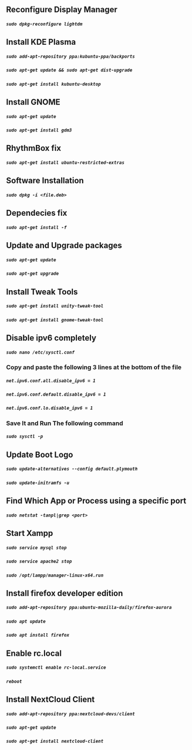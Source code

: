 ## Reconfigure Display Manager
##### `sudo dpkg-reconfigure lightdm`

## Install KDE Plasma
##### `sudo add-apt-repository ppa:kubuntu-ppa/backports`
##### `sudo apt-get update && sudo apt-get dist-upgrade`
##### `sudo apt-get install kubuntu-desktop`

## Install GNOME
##### `sudo apt-get update`
##### `sudo apt-get install gdm3`

## RhythmBox fix 
##### `sudo apt-get install ubuntu-restricted-extras`

## Software Installation
##### `sudo dpkg -i <file.deb>`

## Dependecies fix
##### `sudo apt-get install -f`

## Update and Upgrade packages
##### `sudo apt-get update`
##### `sudo apt-get upgrade`

## Install Tweak Tools
##### `sudo apt-get install unity-tweak-tool`
##### `sudo apt-get install gnome-tweak-tool`

## Disable ipv6 completely
##### `sudo nano /etc/sysctl.conf`
### Copy and paste the following 3 lines at the bottom of the file
##### `net.ipv6.conf.all.disable_ipv6 = 1`
##### `net.ipv6.conf.default.disable_ipv6 = 1`
##### `net.ipv6.conf.lo.disable_ipv6 = 1`
### Save It and Run The following command
##### `sudo sysctl -p`

## Update Boot Logo
##### `sudo update-alternatives --config default.plymouth`
##### `sudo update-initramfs -u`

## Find Which App or Process using a specific port
##### `sudo netstat -tanpl|grep <port>`

## Start Xampp
##### `sudo service mysql stop`
##### `sudo service apache2 stop`
##### `sudo /opt/lampp/manager-linux-x64.run`

## Install firefox developer edition
##### `sudo add-apt-repository ppa:ubuntu-mozilla-daily/firefox-aurora`
##### `sudo apt update`
##### `sudo apt install firefox`

## Enable rc.local
##### `sudo systemctl enable rc-local.service`
##### `reboot`

## Install NextCloud Client
##### `sudo add-apt-repository ppa:nextcloud-devs/client`
##### `sudo apt-get update`
##### `sudo apt-get install nextcloud-client`

